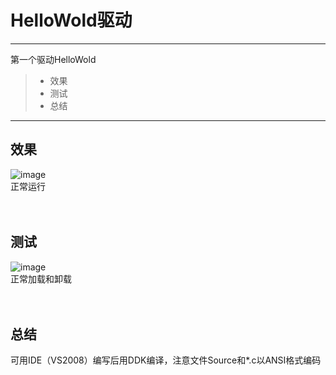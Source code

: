 # HelloWold驱动
------

第一个驱动HelloWold
> * 效果
> * 测试
> * 总结

------
## 效果
![image](https://github.com/luguanxing/Kernel-Driver/blob/master/01-%E4%B8%80%E4%B8%AAHelloWorld%E9%A9%B1%E5%8A%A8/pictures/0.jpg?raw=true)<br>
正常运行
<br><br><br>
## 测试
![image](https://github.com/luguanxing/Kernel-Driver/blob/master/01-%E4%B8%80%E4%B8%AAHelloWorld%E9%A9%B1%E5%8A%A8/pictures/1.jpg?raw=true)<br>正常加载和卸载
<br><br><br>
## 总结
可用IDE（VS2008）编写后用DDK编译，注意文件Source和*.c以ANSI格式编码<br>
<br><br><br>
